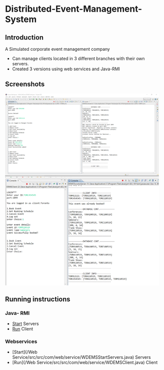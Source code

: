 # Distributed-Event-Management-System
## Introduction
A Simulated corporate event management company
* Can manage clients located in 3 different branches with their own servers.
* Created 3 versions using web services and Java-RMI

## Screenshots
![](Screenshots/add.PNG)
![](Screenshots/customerbooks.PNG)

## Running instructions

### Java- RMI
* [Start](/RMI/src/src/Shared/DEMSStartServers.java) Servers
* [Run](/RMI/src/src/Shared/DEMSClient.java) Client
### Webservices
* [Start](/Web Service/src/src/com/web/service/WDEMSStartServers.java) Servers
* [Run](/Web Service/src/src/com/web/service/WDEMSClient.java) Client




